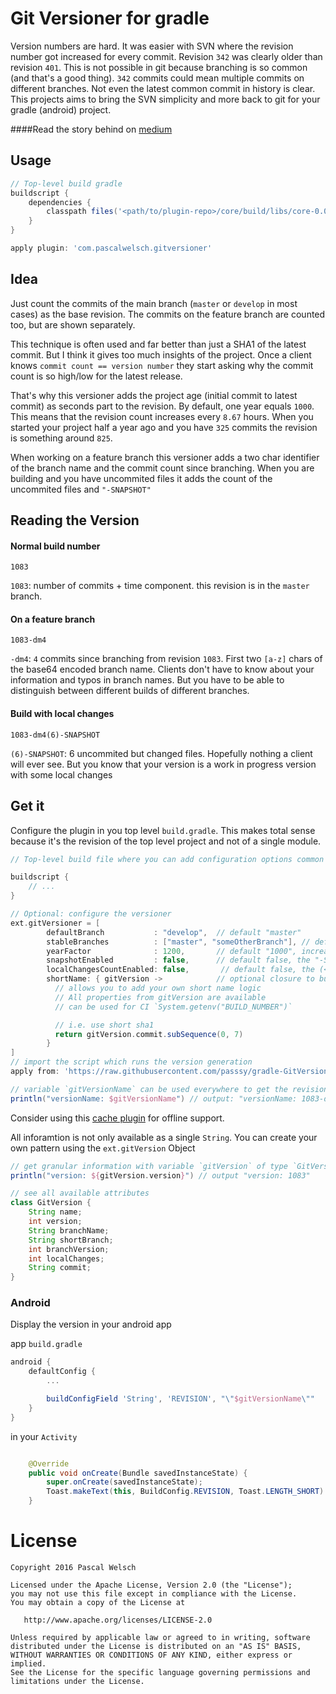 # Git Versioner for gradle

Version numbers are hard. 
It was easier with SVN where the revision number got increased for every commit. 
Revision `342` was clearly older than revision `401`. 
This is not possible in git because branching is so common (and that's a good thing). 
`342` commits could mean multiple commits on different branches.
Not even the latest common commit in history is clear.
This projects aims to bring the SVN simplicity and more back to git for your gradle (android) project.

####Read the story behind on [medium](https://medium.com/@passsy/use-different-build-numbers-for-every-build-automatically-using-a-gradle-script-35577cd31b19#.g8quoji2e)

## Usage

```gradle
// Top-level build gradle
buildscript {
    dependencies {
        classpath files('<path/to/plugin-repo>/core/build/libs/core-0.0.1-SNAPSHOT.jar')
    }
}

apply plugin: 'com.pascalwelsch.gitversioner'
```


## Idea

Just count the commits of the main branch (`master` or `develop` in most cases) as the base revision.
The commits on the feature branch are counted too, but are shown separately.

This technique is often used and far better than just a SHA1 of the latest commit. 
But I think it gives too much insights of the project. 
Once a client knows `commit count == version number` they start asking why the commit count is so high/low for the latest release.

That's why this versioner adds the project age (initial commit to latest commit) as seconds part to the revision.
By default, one year equals `1000`.
This means that the revision count increases every `8.67` hours.
When you started your project half a year ago and you have `325` commits the revision is something around `825`.

When working on a feature branch this versioner adds a two char identifier of the branch name and the commit count since branching.
When you are building and you have uncommited files it adds the count of the uncommited files and `"-SNAPSHOT"`


## Reading the Version

#### Normal build number
```
1083
```

`1083`: number of commits + time component. this revision is in the `master` branch. 

#### On a feature branch
```
1083-dm4
```

`-dm4`: `4` commits since branching from revision `1083`. First two `[a-z]` chars of the base64 encoded branch name. Clients don't have to know about your information and typos in branch names. But you have to be able to distinguish between different builds of different branches.

#### Build with local changes
```
1083-dm4(6)-SNAPSHOT
```

`(6)-SNAPSHOT`: 6 uncommited but changed files. Hopefully nothing a client will ever see. But you know that your version is a work in progress version with some local changes

## Get it

Configure the plugin in you top level `build.gradle`. This makes total sense because it's the revision of the top level project and not of a single module.

```gradle
// Top-level build file where you can add configuration options common to all sub-projects/modules.

buildscript {
    // ...
}

// Optional: configure the versioner
ext.gitVersioner = [
        defaultBranch           : "develop",  // default "master"
        stableBranches          : ["master", "someOtherBranch"], // default [], the feature branch postfix (-dm4(6)) will not be appended on stable branches, all commits are included into the version number calculation
        yearFactor              : 1200, 	  // default "1000", increasing every 8.57h
        snapshotEnabled         : false,      // default false, the "-SNAPSHOT" postfix
        localChangesCountEnabled: false,       // default false, the (<commitCount>) before -SNAPSHOT
        shortName: { gitVersion ->            // optional closure to build a short name
          // allows you to add your own short name logic
          // All properties from gitVersion are available
          // can be used for CI `System.getenv("BUILD_NUMBER")`

          // i.e. use short sha1
          return gitVersion.commit.subSequence(0, 7)
        }
]
// import the script which runs the version generation
apply from: 'https://raw.githubusercontent.com/passsy/gradle-GitVersioner/master/git-versioner.gradle'

// variable `gitVersionName` can be used everywhere to get the revision name
println("versionName: $gitVersionName") // output: "versionName: 1083-dm4(6)-SNAPSHOT"
```
Consider using this [cache plugin](https://github.com/kageiit/gradle-url-cache-plugin) for offline support.

All inforamtion is not only available as a single `String`. You can create your own pattern using the `ext.gitVersion` Object

```gradle
// get granular information with variable `gitVersion` of type `GitVersion`
println("version: ${gitVersion.version}") // output "version: 1083"

// see all available attributes
class GitVersion {
    String name;
    int version;
    String branchName;
    String shortBranch;
    int branchVersion;
    int localChanges;
    String commit;
}
```

### Android 

Display the version in your android app

app `build.gradle`
```gradle
android {
    defaultConfig {
        ...

        buildConfigField 'String', 'REVISION', "\"$gitVersionName\""
    }
}
```

in your `Activity`
```java

    @Override
    public void onCreate(Bundle savedInstanceState) {
        super.onCreate(savedInstanceState);
    	Toast.makeText(this, BuildConfig.REVISION, Toast.LENGTH_SHORT).show();
    }
```

# License

```
Copyright 2016 Pascal Welsch

Licensed under the Apache License, Version 2.0 (the "License");
you may not use this file except in compliance with the License.
You may obtain a copy of the License at

   http://www.apache.org/licenses/LICENSE-2.0

Unless required by applicable law or agreed to in writing, software
distributed under the License is distributed on an "AS IS" BASIS,
WITHOUT WARRANTIES OR CONDITIONS OF ANY KIND, either express or implied.
See the License for the specific language governing permissions and
limitations under the License.
```
